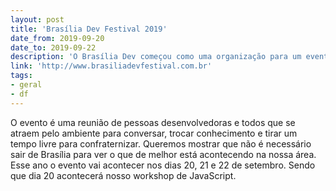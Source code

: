 ```yaml
---
layout: post
title: 'Brasília Dev Festival 2019'
date_from: 2019-09-20
date_to: 2019-09-22
description: 'O Brasília Dev começou como uma organização para um evento de TI em Brasília, e evoluiu para uma galera que se reúne esporadicamente pra falar de tecnologias diversas.'
link: 'http://www.brasiliadevfestival.com.br'
tags:
- geral
- df
---
```


O evento é uma reunião de pessoas desenvolvedoras e todos que se atraem pelo ambiente para conversar, trocar conhecimento e tirar um tempo livre para confraternizar. Queremos mostrar que não é necessário sair de Brasília para ver o que de melhor está acontecendo na nossa área. Esse ano o evento vai acontecer nos dias 20, 21 e 22 de setembro. Sendo que dia 20 acontecerá nosso workshop de JavaScript.
